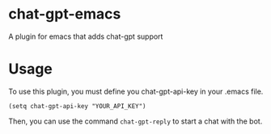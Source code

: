# chat-gpt-emacs

A plugin for emacs that adds chat-gpt support

# Usage

To use this plugin, you must define you chat-gpt-api-key in your .emacs file.

```emacs-lisp
(setq chat-gpt-api-key "YOUR_API_KEY")
```

Then, you can use the command `chat-gpt-reply` to start a chat with the bot.
